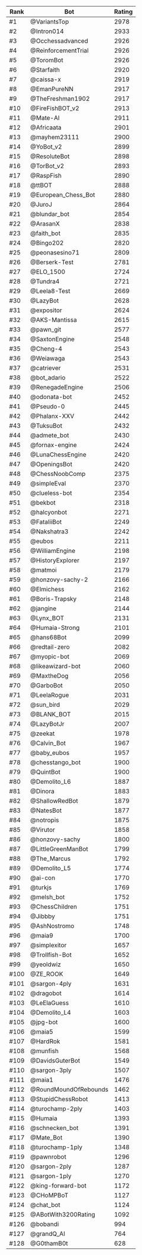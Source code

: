 Rank|Bot|Rating
---|---|---
#1|@VariantsTop|2978
#2|@Intron014|2933
#3|@Occhessadvanced|2926
#4|@ReinforcementTrial|2926
#5|@ToromBot|2926
#6|@Starfaith|2920
#7|@caissa-x|2919
#8|@EmanPureNN|2917
#9|@TheFreshman1902|2917
#10|@FireFishBOT_v2|2913
#11|@Mate-AI|2911
#12|@Africaata|2901
#13|@mayhem23111|2900
#14|@YoBot_v2|2899
#15|@ResoluteBot|2898
#16|@TorBot_v2|2893
#17|@RaspFish|2890
#18|@ttBOT|2888
#19|@European_Chess_Bot|2880
#20|@JuroJ|2864
#21|@blundar_bot|2854
#22|@ArasanX|2838
#23|@faith_bot|2835
#24|@Bingo202|2820
#25|@peonasesino71|2809
#26|@Berserk-Test|2781
#27|@ELO_1500|2724
#28|@Tundra4|2721
#29|@Leela8-Test|2669
#30|@LazyBot|2628
#31|@expositor|2624
#32|@AKS-Mantissa|2615
#33|@pawn_git|2577
#34|@SaxtonEngine|2548
#35|@Cheng-4|2543
#36|@Weiawaga|2543
#37|@catriever|2531
#38|@bot_adario|2522
#39|@RenegadeEngine|2506
#40|@odonata-bot|2452
#41|@Pseudo-0|2445
#42|@Phalanx-XXV|2442
#43|@TuksuBot|2432
#44|@admete_bot|2430
#45|@fornax-engine|2424
#46|@LunaChessEngine|2420
#47|@OpeningsBot|2420
#48|@ChessNoobComp|2375
#49|@simpleEval|2370
#50|@clueless-bot|2354
#51|@bekbot|2318
#52|@halcyonbot|2271
#53|@FataliiBot|2249
#54|@Nakshatra3|2242
#55|@eubos|2211
#56|@WilliamEngine|2198
#57|@HistoryExplorer|2197
#58|@matmoi|2179
#59|@honzovy-sachy-2|2166
#60|@Elmichess|2162
#61|@Boris-Trapsky|2148
#62|@jangine|2144
#63|@Lynx_BOT|2131
#64|@Humaia-Strong|2101
#65|@hans68Bot|2099
#66|@redtail-zero|2082
#67|@myopic-bot|2069
#68|@likeawizard-bot|2060
#69|@MaxtheDog|2056
#70|@GarboBot|2050
#71|@LeelaRogue|2031
#72|@sun_bird|2029
#73|@BLANK_BOT|2015
#74|@LazyBotJr|2007
#75|@zeekat|1978
#76|@Calvin_Bot|1967
#77|@baby_eubos|1957
#78|@chesstango_bot|1900
#79|@QuintBot|1900
#80|@Demolito_L6|1887
#81|@Dinora|1883
#82|@ShallowRedBot|1879
#83|@NatesBot|1877
#84|@notropis|1875
#85|@Virutor|1858
#86|@honzovy-sachy|1800
#87|@LittleGreenManBot|1799
#88|@The_Marcus|1792
#89|@Demolito_L5|1774
#90|@ai-con|1770
#91|@turkjs|1769
#92|@melsh_bot|1752
#93|@ChessChildren|1751
#94|@Jibbby|1751
#95|@AshNostromo|1748
#96|@maia9|1700
#97|@simplexitor|1657
#98|@Trollfish-Bot|1652
#99|@yeoldwiz|1650
#100|@ZE_ROOK|1649
#101|@sargon-4ply|1631
#102|@dragobot|1614
#103|@LeElaGuess|1610
#104|@Demolito_L4|1603
#105|@jpg-bot|1600
#106|@maia5|1599
#107|@HardRok|1581
#108|@munfish|1568
#109|@DavidsGuterBot|1549
#110|@sargon-3ply|1507
#111|@maia1|1476
#112|@RoundMoundOfRebounds|1462
#113|@StupidChessRobot|1413
#114|@turochamp-2ply|1403
#115|@Humaia|1393
#116|@schnecken_bot|1391
#117|@Mate_Bot|1390
#118|@turochamp-1ply|1348
#119|@pawnrobot|1296
#120|@sargon-2ply|1287
#121|@sargon-1ply|1270
#122|@king-forward-bot|1172
#123|@CHoMPBoT|1127
#124|@chat_bot|1124
#125|@ABotWith3200Rating|1092
#126|@bobandi|994
#127|@grandQ_AI|764
#128|@G0thamB0t|628
